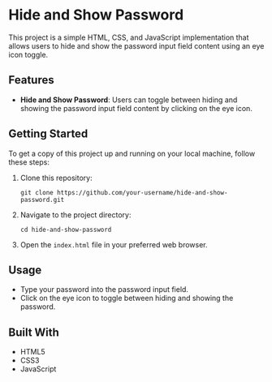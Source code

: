 # Hide and Show Password

This project is a simple HTML, CSS, and JavaScript implementation that allows users to hide and show the password input field content using an eye icon toggle.

## Features

- **Hide and Show Password**: Users can toggle between hiding and showing the password input field content by clicking on the eye icon.

## Getting Started

To get a copy of this project up and running on your local machine, follow these steps:

1. Clone this repository:

    ```
    git clone https://github.com/your-username/hide-and-show-password.git
    ```

2. Navigate to the project directory:

    ```
    cd hide-and-show-password
    ```

3. Open the `index.html` file in your preferred web browser.

## Usage

- Type your password into the password input field.
- Click on the eye icon to toggle between hiding and showing the password.


## Built With

- HTML5
- CSS3
- JavaScript

